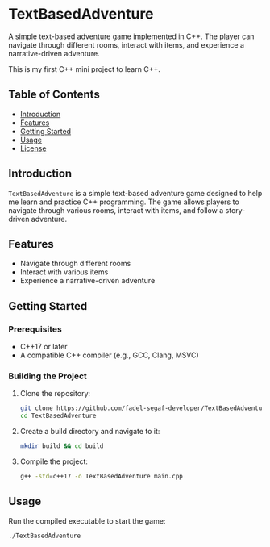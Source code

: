 # TextBasedAdventure

A simple text-based adventure game implemented in C++. The player can navigate through different rooms, interact with items, and experience a narrative-driven adventure.

This is my first C++ mini project to learn C++.

## Table of Contents
- [Introduction](#introduction)
- [Features](#features)
- [Getting Started](#getting-started)
- [Usage](#usage)
- [License](#license)

## Introduction
`TextBasedAdventure` is a simple text-based adventure game designed to help me learn and practice C++ programming. The game allows players to navigate through various rooms, interact with items, and follow a story-driven adventure.

## Features
- Navigate through different rooms
- Interact with various items
- Experience a narrative-driven adventure

## Getting Started
### Prerequisites
- C++17 or later
- A compatible C++ compiler (e.g., GCC, Clang, MSVC)

### Building the Project
1. Clone the repository:
    ```sh
    git clone https://github.com/fadel-segaf-developer/TextBasedAdventure.git
    cd TextBasedAdventure
    ```

2. Create a build directory and navigate to it:
    ```sh
    mkdir build && cd build
    ```

3. Compile the project:
    ```sh
    g++ -std=c++17 -o TextBasedAdventure main.cpp
    ```

## Usage
Run the compiled executable to start the game:
```sh
./TextBasedAdventure
